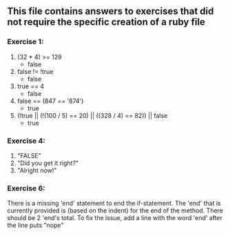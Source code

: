 ## This file contains answers to exercises that did not require the specific creation of a ruby file

### Exercise 1:

1. (32 * 4) >= 129
	- false
2. false != !true
	- false
3. true == 4
	- false
4. false == (847 == '874')
	- true
5. (!true || (!(100 / 5) == 20) || ((328 / 4) == 82)) || false
	- true

### Exercise 4:

1. "FALSE"
2. "Did you get it right?"
3. "Alright now!"

### Exercise 6:
There is a missing 'end' statement to end the if-statement. The 'end' that is currently provided is (based on the indent) for the end of the method. There should be 2 'end's total. To fix the issue, add a line with the word 'end' after the line puts "nope"
